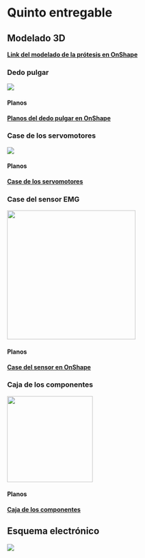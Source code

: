 # Quinto entregable

## Modelado 3D

[**Link del modelado de la prótesis en OnShape**](https://cad.onshape.com/documents/16cc39156ec121ca3a5e2af5/w/de0ad5fc317e40029288b729/e/4e24d986928bb4f646aaed63)

### Dedo pulgar

<img src="https://github.com/Adriana-28/Repositorio_grupo_13/blob/main/Im%C3%A1genes/Captura%20de%20pantalla%202023-11-24%20012427.png?raw=true">

#### Planos

[**Planos del dedo pulgar en OnShape**](https://cad.onshape.com/documents/16cc39156ec121ca3a5e2af5/w/de0ad5fc317e40029288b729/e/6d90e9a6181cf063c8d92964)

### Case de los servomotores

<img src="https://github.com/Adriana-28/Repositorio_grupo_13/blob/main/Im%C3%A1genes/Captura%20de%20pantalla%202023-11-24%20012420.png?raw=true">

#### Planos

[**Case de los servomotores**](https://github.com/Adriana-28/Repositorio_grupo_13/blob/main/Im%C3%A1genes/WhatsApp%20Image%202023-11-03%20at%2002.50.40.jpeg?raw=true)

### Case del sensor EMG

<img height="300px;" src="https://github.com/Adriana-28/Repositorio_grupo_13/blob/main/Im%C3%A1genes/Captura%20de%20pantalla%202023-11-24%20012403.png?raw=true">

#### Planos

[**Case del sensor en OnShape**](https://github.com/Adriana-28/Repositorio_grupo_13/blob/main/Im%C3%A1genes/WhatsApp%20Image%202023-11-03%20at%2002.51.05.jpeg?raw=true)

### Caja de los componentes

<img height="200px;" src="https://github.com/Adriana-28/Repositorio_grupo_13/blob/main/Im%C3%A1genes/Captura%20de%20pantalla%202023-11-24%20012412.png?raw=true">

#### Planos

[**Caja de los componentes**](https://github.com/Adriana-28/Repositorio_grupo_13/blob/main/Im%C3%A1genes/WhatsApp%20Image%202023-11-03%20at%2002.50.23.jpeg?raw=true)

## Esquema electrónico

<img src="https://github.com/Adriana-28/Repositorio_grupo_13/blob/main/Im%C3%A1genes/Captura%20de%20pantalla%202023-11-24%20042347.png?raw=true">
